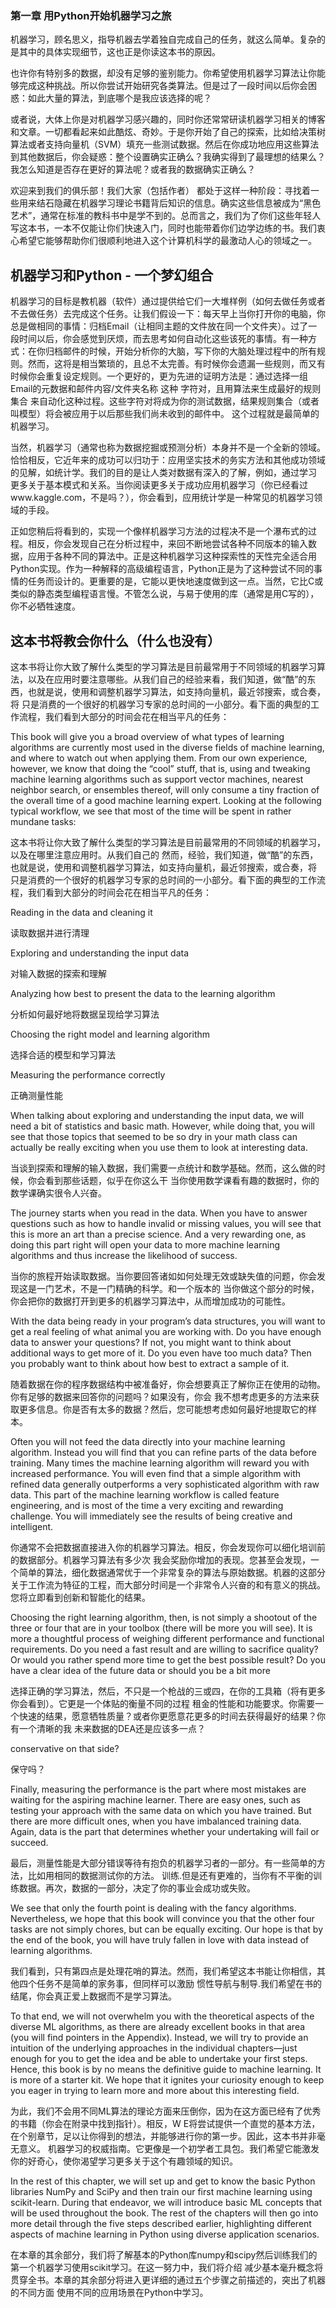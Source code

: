 ### 第一章 用Python开始机器学习之旅

机器学习，顾名思义，指导机器去学着独自完成自己的任务，就这么简单。复杂的是其中的具体实现细节，这也正是你读这本书的原因。

也许你有特别多的数据，却没有足够的鉴别能力。你希望使用机器学习算法让你能够完成这种挑战。所以你尝试开始研究各类算法。但是过了一段时间以后你会困惑：如此大量的算法，到底哪个是我应该选择的呢？

或者说，大体上你是对机器学习感兴趣的，同时你还常常研读机器学习相关的博客和文章。一切都看起来如此酷炫、奇妙。于是你开始了自己的探索，比如给决策树算法或者支持向量机（SVM）填充一些测试数据。然后在你成功地应用这些算法到其他数据后，你会疑惑：整个设置确实正确么？我确实得到了最理想的结果么？我怎么知道是否存在更好的算法呢？或者我的数据确实正确么？

欢迎来到我们的俱乐部！我们大家（包括作者） 都处于这样一种阶段：寻找着一些用来结石隐藏在机器学习理论书籍背后知识的信息。确实这些信息被成为“黑色艺术”，通常在标准的教科书中是学不到的。总而言之，我们为了你们这些年轻人写这本书，一本不仅能让你们快速入门，同时也能带着你们边学边练的书。我们衷心希望它能够帮助你们很顺利地进入这个计算机科学的最激动人心的领域之一。

## 机器学习和Python - 一个梦幻组合

机器学习的目标是教机器（软件）通过提供给它们一大堆样例（如何去做任务或者不去做任务）去完成这个任务。让我们假设一下：每天早上当你打开你的电脑，你总是做相同的事情：归档Email（让相同主题的文件放在同一个文件夹）。过了一段时间以后，你会感觉到厌烦，而去思考如何自动化这些该死的事情。有一种方式：在你归档邮件的时候，开始分析你的大脑，写下你的大脑处理过程中的所有规则。然而，这将是相当繁琐的，且总不太完善。有时候你会遗漏一些规则，而又有时候你会重复设定规则。一个更好的，更为先进的证明方法是：通过选择一组Email的元数据和邮件内容/文件夹名称 这种 字符对，且用算法来生成最好的规则集合  来自动化这种过程。这些字符对将成为你的测试数据，结果规则集合（或者叫模型）将会被应用于以后那些我们尚未收到的邮件中。 这个过程就是最简单的机器学习。

当然，机器学习（通常也称为数据挖掘或预测分析）本身并不是一个全新的领域。恰恰相反，它近年来的成功可以归功于：应用坚实技术的务实方法和其他成功领域的见解，如统计学。我们的目的是让人类对数据有深入的了解，例如，通过学习 更多关于基本模式和关系。当你阅读更多关于成功应用机器学习（你已经看过www.kaggle.com，不是吗？），你会看到，应用统计学是一种常见的机器学习领域的手段。

正如您稍后将看到的，实现一个像样机器学习方法的过程决不是一个瀑布式的过程。相反，你会发现自己在分析过程中，来回不断地尝试各种不同版本的输入数据，应用于各种不同的算法中。正是这种机器学习这种探索性的天性完全适合用Python实现。作为一种解释的高级编程语言，Python正是为了这种尝试不同的事情的任务而设计的。更重要的是，它能以更快地速度做到这一点。当然，它比C或类似的静态类型编程语言慢。不管怎么说，与易于使用的库（通常是用C写的），你不必牺牲速度。

## 这本书将教会你什么（什么也没有）

这本书将让你大致了解什么类型的学习算法是目前最常用于不同领域的机器学习算法，以及在应用时要注意哪些。从我们自己的经验来看，我们知道，做“酷”的东西，也就是说，使用和调整机器学习算法，如支持向量机，最近邻搜索，或合奏，将 只是消费的一个很好的机器学习专家的总时间的一小部分。看下面的典型的工作流程，我们看到大部分的时间会花在相当平凡的任务：





This book will give you a broad overview of what types of learning algorithms are currently most used in the diverse fields of machine learning, and where to watch out when applying them. From our own experience, however, we know that doing the “cool” stuff, that is, using and tweaking machine learning algorithms such as support vector machines, nearest neighbor search, or ensembles thereof, will only consume a tiny fraction of the overall time of a good machine learning expert. Looking at the following typical workflow, we see that most of the time will be spent in rather mundane tasks: 

这本书将让你大致了解什么类型的学习算法是目前最常用的不同领域的机器学习，以及在哪里注意应用时。从我们自己的 然而，经验，我们知道，做“酷”的东西，也就是说，使用和调整机器学习算法，如支持向量机，最近邻搜索，或合奏，将 只是消费的一个很好的机器学习专家的总时间的一小部分。看下面的典型的工作流程，我们看到大部分的时间会花在相当平凡的任务：



Reading in the data and cleaning it 

读取数据并进行清理



Exploring and understanding the input data 

对输入数据的探索和理解



Analyzing how best to present the data to the learning algorithm 

分析如何最好地将数据呈现给学习算法



Choosing the right model and learning algorithm 

选择合适的模型和学习算法



Measuring the performance correctly 

正确测量性能



When talking about exploring and understanding the input data, we will need a bit of statistics and basic math. However, while doing that, you will see that those topics that seemed to be so dry in your math class can actually be really exciting when you use them to look at interesting data. 

当谈到探索和理解的输入数据，我们需要一点统计和数学基础。然而，这么做的时候，你会看到那些话题，似乎在你这么干 当你使用数学课看有趣的数据时，你的数学课确实很令人兴奋。



The journey starts when you read in the data. When you have to answer questions such as how to handle invalid or missing values, you will see that this is more an art than a precise science. And a very rewarding one, as doing this part right will open your data to more machine learning algorithms and thus increase the likelihood of success. 

当你的旅程开始读取数据。当你要回答诸如如何处理无效或缺失值的问题，你会发现这是一门艺术，不是一门精确的科学。和一个版本的 当你做这个部分的时候，你会把你的数据打开到更多的机器学习算法中，从而增加成功的可能性。



With the data being ready in your program’s data structures, you will want to get a real feeling of what animal you are working with. Do you have enough data to answer your questions? If not, you might want to think about additional ways to get more of it. Do you even have too much data? Then you probably want to think about how best to extract a sample of it. 

随着数据在你的程序数据结构中被准备好，你会想要真正了解你正在使用的动物。你有足够的数据来回答你的问题吗？如果没有，你会 我不想考虑更多的方法来获取更多信息。你是否有太多的数据？然后，您可能想考虑如何最好地提取它的样本。



Often you will not feed the data directly into your machine learning algorithm. Instead you will find that you can refine parts of the data before training. Many times the machine learning algorithm will reward you with increased performance. You will even find that a simple algorithm with refined data generally outperforms a very sophisticated algorithm with raw data. This part of the machine learning workflow is called feature engineering, and is most of the time a very exciting and rewarding challenge. You will immediately see the results of being creative and intelligent. 

你通常不会把数据直接进入你的机器学习算法。相反，你会发现你可以细化培训前的数据部分。机器学习算法有多少次 我会奖励你增加的表现。您甚至会发现，一个简单的算法，细化数据通常优于一个非常复杂的算法与原始数据。机器的这部分 关于工作流为特征的工程，而大部分时间是一个非常令人兴奋的和有意义的挑战。您将立即看到创新和智能化的结果。



Choosing the right learning algorithm, then, is not simply a shootout of the three or four that are in your toolbox \(there will be more you will see\). It is more a thoughtful process of weighing different performance and functional requirements. Do you need a fast result and are willing to sacrifice quality? Or would you rather spend more time to get the best possible result? Do you have a clear idea of the future data or should you be a bit more 

选择正确的学习算法，然后，不只是一个枪战的三或四，在你的工具箱（将有更多你会看到）。它更是一个体贴的衡量不同的过程 租金的性能和功能要求。你需要一个快速的结果，愿意牺牲质量？或者你更愿意花更多的时间去获得最好的结果？你有一个清晰的我 未来数据的DEA还是应该多一点？



conservative on that side? 

保守吗？



Finally, measuring the performance is the part where most mistakes are waiting for the aspiring machine learner. There are easy ones, such as testing your approach with the same data on which you have trained. But there are more difficult ones, when you have imbalanced training data. Again, data is the part that determines whether your undertaking will fail or succeed. 

最后，测量性能是大部分错误等待有抱负的机器学习者的一部分。有一些简单的方法，比如用相同的数据测试你的方法。 训练.但是还有更难的，当你有不平衡的训练数据。再次，数据的一部分，决定了你的事业会成功或失败。



We see that only the fourth point is dealing with the fancy algorithms. Nevertheless, we hope that this book will convince you that the other four tasks are not simply chores, but can be equally exciting. Our hope is that by the end of the book, you will have truly fallen in love with data instead of learning algorithms. 

我们看到，只有第四点是处理花哨的算法。然而，我们希望这本书能让你相信，其他四个任务不是简单的家务事，但同样可以激励 惯性导航与制导.我们希望在书的结尾，你会真正爱上数据而不是学习算法。



To that end, we will not overwhelm you with the theoretical aspects of the diverse ML algorithms, as there are already excellent books in that area \(you will find pointers in the Appendix\). Instead, we will try to provide an intuition of the underlying approaches in the individual chapters—just enough for you to get the idea and be able to undertake your first steps. Hence, this book is by no means the definitive guide to machine learning. It is more of a starter kit. We hope that it ignites your curiosity enough to keep you eager in trying to learn more and more about this interesting field. 

为此，我们不会用不同ML算法的理论方面来压倒你，因为在这方面已经有了优秀的书籍（你会在附录中找到指针）。相反，W E将尝试提供一个直觉的基本方法，在个别章节，足以让你得到的想法，并能够进行你的第一步。因此，这本书并非毫无意义。 机器学习的权威指南。它更像是一个初学者工具包。我们希望它能激发你的好奇心，使你渴望学习更多关于这个有趣领域的知识。



In the rest of this chapter, we will set up and get to know the basic Python libraries NumPy and SciPy and then train our first machine learning using scikit-learn. During that endeavor, we will introduce basic ML concepts that will be used throughout the book. The rest of the chapters will then go into more detail through the five steps described earlier, highlighting different aspects of machine learning in Python using diverse application scenarios. 

在本章的其余部分，我们将了解基本的Python库numpy和scipy然后训练我们的第一个机器学习使用scikit学习。在这一努力中，我们将介绍 减少基本毫升概念将贯穿全书。本章的其余部分将进入更详细的通过五个步骤之前描述的，突出了机器的不同方面 使用不同的应用场景在Python中学习。







